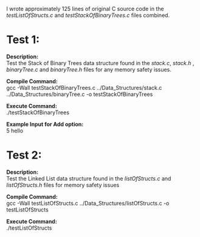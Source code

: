 I wrote approximately 125 lines of original C source code in the *testListOfStructs.c* and *testStackOfBinaryTrees.c* files combined.

# Test 1:  
**Description:**  
Test the Stack of Binary Trees data structure found in the
*stack.c*, *stack.h* , *binaryTree.c* and *binaryTree.h* files for 
any memory safety issues. 

**Compile Command:**   
gcc  -Wall  testStackOfBinaryTrees.c  ../Data_Structures/stack.c  ../Data_Structures/binaryTree.c  -o  testStackOfBinaryTrees


**Execute Command:**   
./testStackOfBinaryTrees

**Example Input for Add option:**  
5 hello


# Test 2:  
**Description:**  
Test the Linked List data structure found in the *listOfStructs.c* and 
*listOfStructs.h* files for memory safety issues

**Compile Command:**   
gcc  -Wall  testListOfStructs.c  ../Data_Structures/listOfStructs.c  -o  testListOfStructs

**Execute Command:**   
./testListOfStructs

